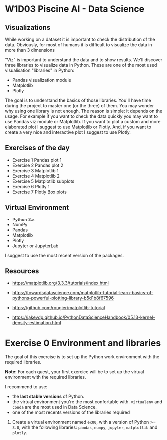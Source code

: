 # W1D03  Piscine AI - Data Science

## Visualizations

While working on a dataset it is important to check the distribution of the data. Obviously, for most of humans it is difficult to visualize the data in more than 3 dimensions

"Viz" is important to understand the data and to show results. We'll discover three libraries to visualize data in Python. These are one of the most used visualisation "libraries" in Python:

- Pandas visualization module
- Matplotlib
- Plotly

The goal is to understand the basics of those libraries. You'll have time during the project to master one (or the three) of them. 
You may wonder why using one library is not enough. The reason is simple: it depends on the usage. 
For example if you want to check the data quickly you may want to use Pandas viz module or Matplotlib. 
If you want to plot a custom and more elaborated plot I suggest to use Matplotlib or Plotly. 
And, if you want to create a very nice and interactive plot I suggest to use Plotly. 


## Exercises of the day

- Exercise 1 Pandas plot 1
- Exercise 2 Pandas plot 2
- Exercise 3 Matplotlib 1
- Exercise 4 Matplotlib 2
- Exercise 5 Matplotlib subplots
- Exercise 6 Plotly 1
- Exercise 7 Plotly Box plots


## Virtual Environment 
- Python 3.x
- NumPy
- Pandas
- Matplotlib
- Plotly
- Jupyter or JupyterLab

I suggest to use the most recent version of the packages.

## Resources

- https://matplotlib.org/3.3.3/tutorials/index.html
- https://towardsdatascience.com/matplotlib-tutorial-learn-basics-of-pythons-powerful-plotting-library-b5d1b8f67596

- https://github.com/rougier/matplotlib-tutorial
- https://jakevdp.github.io/PythonDataScienceHandbook/05.13-kernel-density-estimation.html


# Exercise 0 Environment and libraries

The goal of this exercise is to set up the Python work environment with the required libraries.

**Note:** For each quest, your first exercice will be to set up the virtual environment with the required libraries. 

I recommend to use:

- the **last stable versions** of Python. 
- the virtual environment you're the most confortable with. `virtualenv` and `conda` are the most used in Data Science.
- one of the most recents versions of the libraries required

1. Create a virtual environment named `ex00`, with a version of Python >= `3.8`, with the following libraries: `pandas`, `numpy`, `jupyter`, `matplotlib` and `plotly`.
